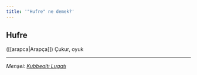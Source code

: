 ```yaml
---
title: '"Hufre" ne demek?'
---
```


## Hufre
([[arapca|Arapça]]) Çukur, oyuk

---
*Menşei: [Kubbealtı Lugatı](https://www.lugatim.com/s/Hufre)*